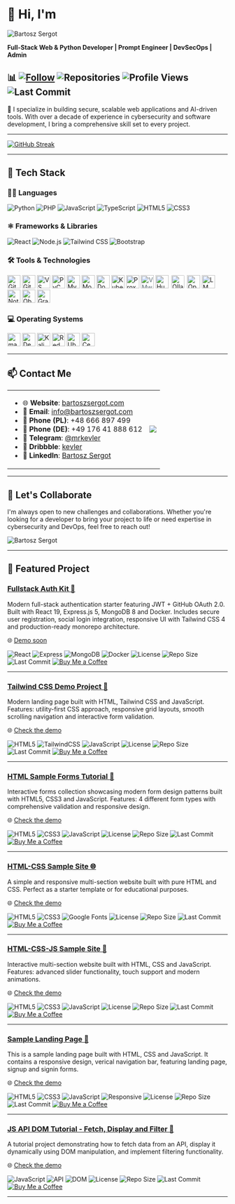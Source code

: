 # 👋 Hi, I'm 

<img src="https://readme-typing-svg.demolab.com?font=Fira+Code&pause=1000&color=A259FF&center=false&vCenter=false&width=435&lines=Bartosz+Sergot" alt="Bartosz Sergot"  />

**Full-Stack Web & Python Developer | Prompt Engineer | DevSecOps | Admin**


## 📊 [![Follow](https://img.shields.io/github/followers/mrkevler?label=Follow&style=social)](https://github.com/mrkevler?tab=followers) ![Repositories](https://img.shields.io/badge/dynamic/json?label=Repositories&query=%24.public_repos&url=https%3A%2F%2Fapi.github.com%2Fusers%2Fmrkevler) ![Profile Views](https://komarev.com/ghpvc/?username=mrkevler&label=Profile%20Views&color=blue) ![Last Commit](https://img.shields.io/github/last-commit/mrkevler/mrkevler?label=Last%20Update)

🔐 I specialize in building secure, scalable web applications and AI-driven tools. With over a decade of experience in cybersecurity and software development, I bring a comprehensive skill set to every project.

---

[![GitHub Streak](https://streak-stats.demolab.com?user=mrkevler&theme=dark)](https://git.io/streak-stats)


---

## 🧠 Tech Stack

### 👨‍💻 Languages
![Python](https://img.shields.io/badge/Python-3.11-3776AB?logo=python&logoColor=white)
![PHP](https://img.shields.io/badge/PHP-8.2-777BB4?logo=php&logoColor=white)
![JavaScript](https://img.shields.io/badge/JavaScript-ES13-F7DF1E?logo=javascript&logoColor=black)
![TypeScript](https://img.shields.io/badge/TypeScript-5.0-3178C6?logo=typescript&logoColor=white)
![HTML5](https://img.shields.io/badge/HTML5-5-E34F26?logo=html5&logoColor=white)
![CSS3](https://img.shields.io/badge/CSS3-3-1572B6?logo=css3&logoColor=white)

### ⚛️ Frameworks & Libraries
![React](https://img.shields.io/badge/React-18.2-61DAFB?logo=react&logoColor=black)
![Node.js](https://img.shields.io/badge/Node.js-18.0-339933?logo=node.js&logoColor=white)
![Tailwind CSS](https://img.shields.io/badge/Tailwind_CSS-3.0-06B6D4?logo=tailwindcss&logoColor=black)
![Bootstrap](https://img.shields.io/badge/Bootstrap-5.2-7952B3?logo=bootstrap&logoColor=white)

### 🛠️ Tools & Technologies
<p>
  <!-- Version control -->
  <img src="https://cdn.jsdelivr.net/gh/devicons/devicon/icons/git/git-original.svg" alt="Git" height="30" />
  <img src="https://github.githubassets.com/images/modules/logos_page/GitHub-Mark.png" alt="GitHub" height="30" />
  
  <!-- IDE -->
  <img src="https://cdn.jsdelivr.net/gh/devicons/devicon/icons/vscode/vscode-original.svg" alt="VS Code" height="30" />
  <img src="https://resources.jetbrains.com/storage/products/pycharm/img/meta/pycharm_logo_300x300.png" alt="PyCharm" height="30" />
  
  <!-- Databases -->
  <img src="https://cdn.jsdelivr.net/gh/devicons/devicon/icons/mysql/mysql-original.svg" alt="MySQL" height="30" />
  <img src="https://cdn.jsdelivr.net/gh/devicons/devicon/icons/mongodb/mongodb-original.svg" alt="MongoDB" height="30" />
  
  <!-- Containers & virtualization -->
  <img src="https://cdn.jsdelivr.net/gh/devicons/devicon/icons/docker/docker-original.svg" alt="Docker" height="30" />
  <img src="https://cdn.jsdelivr.net/gh/devicons/devicon/icons/kubernetes/kubernetes-plain.svg" alt="Kubernetes" height="30" />
  <img src="https://cdn.worldvectorlogo.com/logos/proxmox.svg" alt="Proxmox" height="30" />
  <img src="https://cdn.worldvectorlogo.com/logos/vmware-1.svg" alt="VMware" height="30" style="color:#607078" />

 <!-- AI Tools -->
  <img src="https://huggingface.co/front/assets/huggingface_logo-noborder.svg" alt="Hugging Face" height="30" />
  <img src="https://ollama.com/public/ollama.png" alt="Ollama" height="30" style="background-color:white;padding:2px;border-radius:4px;" />
  <img src="https://cdn.worldvectorlogo.com/logos/openai-1.svg" alt="OpenAI" height="30" />
  <img src="https://lmstudio.ai/favicon.ico" alt="LM Studio" height="30" />
  
  <!-- Productivity -->
  <img src="https://upload.wikimedia.org/wikipedia/commons/4/45/Notion_app_logo.png" alt="Notion" height="30" />
  <img src="https://obsidian.md/images/obsidian-logo-gradient.svg" alt="Obsidian" height="30" />

<!-- Monitoring -->
  <img src="https://www.vectorlogo.zone/logos/grafana/grafana-icon.svg" alt="Grafana" height="30" />
</p>


### 💻 Operating Systems
<p>
  <img src="https://logos-world.net/wp-content/uploads/2020/04/Apple-Logo.png" alt="macOS" height="30" />
  <img src="https://cdn.jsdelivr.net/gh/devicons/devicon/icons/debian/debian-original.svg" alt="Debian" height="30" />
  <img src="https://www.kali.org/images/kali-dragon-icon.svg" alt="Kali Linux" height="30" />
  <img src="https://cdn.jsdelivr.net/gh/devicons/devicon/icons/redhat/redhat-original.svg" alt="Red Hat" height="30" />
  <img src="https://assets.ubuntu.com/v1/29985a98-ubuntu-logo32.png" alt="Ubuntu" height="30" />
  <img src="https://cdn.jsdelivr.net/gh/devicons/devicon/icons/centos/centos-original.svg" alt="CentOS" height="30" />
</p>

---

## 📫 Contact Me
<table>
  <tr>
    <td>
<ul>
  <li>🌐 <strong>Website</strong>: <a href="https://bartoszsergot.com">bartoszsergot.com</a></li>
  <li>📧 <strong>Email</strong>: <a href="mailto:info@bartoszsergot.com">info@bartoszsergot.com</a></li>
  <li>📱 <strong>Phone (PL)</strong>: +48 666 897 499</li>
  <li>📱 <strong>Phone (DE)</strong>: +49 176 41 888 612</li>
  <li>💬 <strong>Telegram</strong>: <a href="https://t.me/mrkevler">@mrkevler</a></li>
  <li>🎨 <strong>Dribbble</strong>: <a href="https://dribbble.com/kevler">kevler</a></li>
  <li>🔗 <strong>LinkedIn</strong>: <a href="https://www.linkedin.com/in/bartosz-sergot/">Bartosz Sergot</a></li>
</ul>
</td>
<td>
<a href="https://github.com/anuraghazra/github-readme-stats">
  <img align="center" src="https://github-readme-stats.vercel.app/api?username=mrkevler&show_icons=true&count_private=true" />
</a>
</td>
  </tr>
</table>

---

## 🚀 Let's Collaborate

I'm always open to new challenges and collaborations. Whether you're looking for a developer to bring your project to life or need expertise in cybersecurity and DevOps, feel free to reach out!

![Bartosz Sergot](https://img.shields.io/badge/Bartosz%20Sergot-A259FF?style=for-the-badge&logoColor=white&labelColor=0d1117)

---

## 📂 Featured Project

### [Fullstack Auth Kit 💫](https://github.com/mrkevler/fullstack-auth-kit)
Modern full-stack authentication starter featuring JWT + GitHub OAuth 2.0. Built with React 19, Express.js 5, MongoDB 8 and Docker. Includes secure user registration, social login integration, responsive UI with Tailwind CSS 4 and production-ready monorepo architecture.

🌐 [Demo soon](#)

![React](https://img.shields.io/badge/React-19-61DAFB?logo=react&logoColor=white)
![Express](https://img.shields.io/badge/Express.js-5-000000?logo=express&logoColor=white)
![MongoDB](https://img.shields.io/badge/MongoDB-8-47A248?logo=mongodb&logoColor=white)
![Docker](https://img.shields.io/badge/Docker-Ready-2496ED?logo=docker&logoColor=white)
![License](https://img.shields.io/badge/License-MIT-blue)
![Repo Size](https://img.shields.io/github/repo-size/mrkevler/fullstack-auth-kit)
![Last Commit](https://img.shields.io/github/last-commit/mrkevler/fullstack-auth-kit)
[![Buy Me a Coffee](https://img.shields.io/badge/Support-Buy%20Me%20a%20Coffee-yellow)](https://buymeacoffee.com/mrkevler)

---

### [Tailwind CSS Demo Project 💫](https://github.com/mrkevler/tailwind-css-demo-project)
Modern landing page built with HTML, Tailwind CSS and JavaScript. Features: utility-first CSS approach, responsive grid layouts, smooth scrolling navigation and interactive form validation.

🌐 [Check the demo](https://mrkevler.github.io/tailwind-css-demo-project/)

![HTML5](https://img.shields.io/badge/HTML5-E34F26?logo=html5&logoColor=white)
![TailwindCSS](https://img.shields.io/badge/Tailwind%20CSS-38B2AC?logo=tailwind-css&logoColor=white)
![JavaScript](https://img.shields.io/badge/JavaScript-F7DF1E?logo=javascript&logoColor=black)
![License](https://img.shields.io/badge/License-CC%20BY--NC-blue)
![Repo Size](https://img.shields.io/github/repo-size/mrkevler/tailwind-css-demo-project)
![Last Commit](https://img.shields.io/github/last-commit/mrkevler/tailwind-css-demo-project)
[![Buy Me a Coffee](https://img.shields.io/badge/Support-Buy%20Me%20a%20Coffee-yellow)](https://buymeacoffee.com/mrkevler)

---

### [HTML Sample Forms Tutorial 💫](https://github.com/mrkevler/html-sample-forms-tutorial)
Interactive forms collection showcasing modern form design patterns built with HTML5, CSS3 and JavaScript. Features: 4 different form types with comprehensive validation and responsive design.

🌐 [Check the demo](https://mrkevler.github.io/html-sample-forms-tutorial/)

![HTML5](https://img.shields.io/badge/HTML5-E34F26?logo=html5&logoColor=white)
![CSS3](https://img.shields.io/badge/CSS3-1572B6?logo=css3&logoColor=white)
![JavaScript](https://img.shields.io/badge/JavaScript-F7DF1E?logo=javascript&logoColor=black)
![License](https://img.shields.io/badge/License-CC%20BY--NC-blue)
![Repo Size](https://img.shields.io/github/repo-size/mrkevler/html-sample-forms-tutorial)
![Last Commit](https://img.shields.io/github/last-commit/mrkevler/html-sample-forms-tutorial)
[![Buy Me a Coffee](https://img.shields.io/badge/Support-Buy%20Me%20a%20Coffee-yellow)](https://buymeacoffee.com/mrkevler)

---

### [HTML-CSS Sample Site 🌐](https://github.com/mrkevler/html-css-sample-site)
A simple and responsive multi-section website built with pure HTML and CSS. Perfect as a starter template or for educational purposes.

🌐 [Check the demo](https://mrkevler.github.io/html-css-sample-site/)


![HTML5](https://img.shields.io/badge/HTML5-E34F26?logo=html5&logoColor=white)
![CSS3](https://img.shields.io/badge/CSS3-1572B6?logo=css3&logoColor=white)
![Google Fonts](https://img.shields.io/badge/Google%20Fonts-Open%20Sans-4285F4?logo=googlefonts&logoColor=white)
![License](https://img.shields.io/badge/License-CC%20BY--NC-blue)
![Repo Size](https://img.shields.io/github/repo-size/mrkevler/html-css-sample-site)
![Last Commit](https://img.shields.io/github/last-commit/mrkevler/html-css-sample-site)
[![Buy Me a Coffee](https://img.shields.io/badge/Support-Buy%20Me%20a%20Coffee-yellow)](https://buymeacoffee.com/mrkevler)

---

### [HTML-CSS-JS Sample Site 💫](https://github.com/mrkevler/html-css-js-sample-site)
Interactive multi-section website built with HTML, CSS and JavaScript. Features: advanced slider functionality, touch support and modern animations.

🌐 [Check the demo](https://mrkevler.github.io/html-css-js-sample-site/)

![HTML5](https://img.shields.io/badge/HTML5-E34F26?logo=html5&logoColor=white)
![CSS3](https://img.shields.io/badge/CSS3-1572B6?logo=css3&logoColor=white)
![JavaScript](https://img.shields.io/badge/JavaScript-F7DF1E?logo=javascript&logoColor=black)
![License](https://img.shields.io/badge/License-CC%20BY--NC-blue)
![Repo Size](https://img.shields.io/github/repo-size/mrkevler/html-css-js-sample-site)
![Last Commit](https://img.shields.io/github/last-commit/mrkevler/html-css-js-sample-site)
[![Buy Me a Coffee](https://img.shields.io/badge/Support-Buy%20Me%20a%20Coffee-yellow)](https://buymeacoffee.com/mrkevler)

---

### [Sample Landing Page 💫](https://github.com/mrkevler/sample-landing-page)
This is a sample landing page built with HTML, CSS and JavaScript. It contains a responsive design, verical navigation bar, featuring landing page, signup and signin forms.

🌐 [Check the demo](https://mrkevler.github.io/sample-landing-page/)

![HTML5](https://img.shields.io/badge/HTML5-E34F26?logo=html5&logoColor=white)
![CSS3](https://img.shields.io/badge/CSS3-1572B6?logo=css3&logoColor=white)
![JavaScript](https://img.shields.io/badge/JavaScript-F7DF1E?logo=javascript&logoColor=black)
![Responsive](https://img.shields.io/badge/Responsive-Mobile%20First-1DB954)
![License](https://img.shields.io/badge/License-CC%20BY--NC-blue)
![Repo Size](https://img.shields.io/github/repo-size/mrkevler/sample-landing-page)
![Last Commit](https://img.shields.io/github/last-commit/mrkevler/sample-landing-page)
[![Buy Me a Coffee](https://img.shields.io/badge/Support-Buy%20Me%20a%20Coffee-yellow)](https://buymeacoffee.com/mrkevler)

---

### [JS API DOM Tutorial - Fetch, Display and Filter 🚀](https://github.com/mrkevler/js-api-dom-tutorial_fetch_display_filter)

A tutorial project demonstrating how to fetch data from an API, display it dynamically using DOM manipulation, and implement filtering functionality.

🌐 [Check the demo](https://mrkevler.github.io/js-api-dom-tutorial_fetch_display_filter/)


![JavaScript](https://img.shields.io/badge/JavaScript-ES6+-F7DF1E?logo=javascript&logoColor=black)
![API](https://img.shields.io/badge/API-REST-FF6C37)
![DOM](https://img.shields.io/badge/DOM-Manipulation-149EF1)
![License](https://img.shields.io/badge/License-MIT-blue)
![Repo Size](https://img.shields.io/github/repo-size/mrkevler/js-api-dom-tutorial_fetch_display_filter)
![Last Commit](https://img.shields.io/github/last-commit/mrkevler/js-api-dom-tutorial_fetch_display_filter)
[![Buy Me a Coffee](https://img.shields.io/badge/Support-Buy%20Me%20a%20Coffee-yellow)](https://buymeacoffee.com/mrkevler)

---


